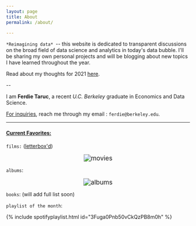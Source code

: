 ```yaml
---
layout: page
title: About
permalink: /about/

---
```


`*Reimagining data* `-- this website is dedicated to transparent discussions on the broad field of data science and analytics in today's data bubble. I'll be sharing my own personal projects and will be blogging about new topics I have learned throughout the year.  

Read about my thoughts for 2021 [here](https://ferdie.org/2021/01/09/thoughts-into-new-year/).

--

I am **Ferdie Taruc**, a recent *U.C. Berkeley* graduate in Economics and Data Science.

<u>For inquiries</u>, reach me through my email : `ferdie@berkeley.edu`.

----

#### <u>Current Favorites:</u>

`films:` ([letterbox'd](https://letterboxd.com/ferdie/))

<center><img src="https://ferdie.org/images/movies.png" alt="movies" style="zoom: 125%;" /></center>

`albums`: 

<center><img src="https://ferdie.org/images/albums_final.jpg" alt="albums" style="zoom: 125%;" /></center>

`books`: (will add full list soon)



`playlist of the month`:

{% include spotifyplaylist.html id="3Fuga0Pnb50vCkQzPB8m0h" %}